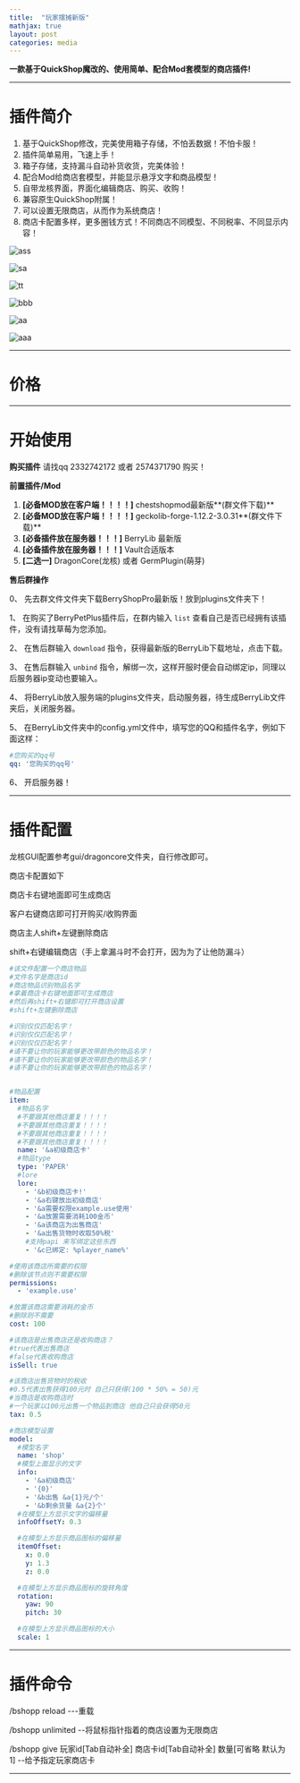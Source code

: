 ```yaml
---
title:  "玩家摆摊新版"
mathjax: true
layout: post
categories: media
---
```




**一款基于QuickShop魔改的、使用简单、配合Mod套模型的商店插件!**

---

# 插件简介

1. 基于QuickShop修改，完美使用箱子存储，不怕丢数据！不怕卡服！
2. 插件简单易用，飞速上手！
3. 箱子存储，支持漏斗自动补货收货，完美体验！
4. 配合Mod给商店套模型，并能显示悬浮文字和商品模型！
5. 自带龙核界面，界面化编辑商店、购买、收购！
6. 兼容原生QuickShop附属！
7. 可以设置无限商店，从而作为系统商店！
8. 商店卡配置多样，更多圈钱方式！不同商店不同模型、不同税率、不同显示内容！

![ass](../img/QQ图片20230602003759.jpg)

![sa](../img/QQ图片20230602003825.png)

![tt](../img/QQ图片20230602003829.png)

![bbb](../img/QQ图片20230602003854.png)

![aa](../img/QQ图片20230602004125.png)

![aaa](https://github.com/StrawberryYu/strawberryyu.github.io/blob/f4a4e09c5efc2b62cb756923ef37e9508859041d/img/QQ%E5%9B%BE%E7%89%8720230602004125.png)


---

# 价格





---

# 开始使用

**购买插件**
请找qq 2332742172 或者 2574371790 购买！

**前置插件/Mod**

1. **[必备MOD放在客户端！！！！]** chestshopmod最新版**(群文件下载)**
2. **[必备MOD放在客户端！！！！]** geckolib-forge-1.12.2-3.0.31**(群文件下载)**
3. **[必备插件放在服务器！！！]** BerryLib 最新版
4. **[必备插件放在服务器！！！]** Vault合适版本
5. **[二选一]** DragonCore(龙核) 或者 GermPlugin(萌芽)

**售后群操作**

0、 先去群文件文件夹下载BerryShopPro最新版！放到plugins文件夹下！

1、 在购买了BerryPetPlus插件后，在群内输入 `list` 查看自己是否已经拥有该插件，没有请找草莓为您添加。

2、 在售后群输入 `download` 指令，获得最新版的BerryLib下载地址，点击下载。

3、 在售后群输入 `unbind` 指令，解绑一次，这样开服时便会自动绑定ip，同理以后服务器ip变动也要输入。

4、 将BerryLib放入服务端的plugins文件夹，启动服务器，待生成BerryLib文件夹后，关闭服务器。

5、 在BerryLib文件夹中的config.yml文件中，填写您的QQ和插件名字，例如下面这样：

```yaml
#您购买的qq号
qq: '您购买的qq号'
```

6、 开启服务器！





---

# 插件配置

龙核GUI配置参考gui/dragoncore文件夹，自行修改即可。

商店卡配置如下

商店卡右键地面即可生成商店

客户右键商店即可打开购买/收购界面

商店主人shift+左键删除商店

shift+右键编辑商店（手上拿漏斗时不会打开，因为为了让他防漏斗）

``` yaml
#该文件配置一个商店物品
#文件名字是商店id
#商店物品识别物品名字
#拿着商店卡右键地面即可生成商店
#然后再shift+右键即可打开商店设置
#shift+左键删除商店

#识别仅仅匹配名字！
#识别仅仅匹配名字！
#识别仅仅匹配名字！
#请不要让你的玩家能够更改带颜色的物品名字！
#请不要让你的玩家能够更改带颜色的物品名字！
#请不要让你的玩家能够更改带颜色的物品名字！


#物品配置
item:
  #物品名字
  #不要跟其他商店重复！！！！
  #不要跟其他商店重复！！！！
  #不要跟其他商店重复！！！！
  #不要跟其他商店重复！！！！
  name: '&a初级商店卡'
  #物品type
  type: 'PAPER'
  #lore
  lore:
    - '&b初级商店卡!'
    - '&a右键放出初级商店'
    - '&a需要权限example.use使用'
    - '&a放置需要消耗100金币'
    - '&a该商店为出售商店'
    - '&a出售货物时收取50%税'
    #支持papi 来写绑定这些东西
    - '&c已绑定: %player_name%'

#使用该商店所需要的权限
#删除该节点则不需要权限
permissions:
  - 'example.use'

#放置该商店需要消耗的金币
#删除则不需要
cost: 100

#该商店是出售商店还是收购商店？
#true代表出售商店
#false代表收购商店
isSell: true

#该商店出售货物时的税收
#0.5代表出售获得100元时 自己只获得(100 * 50% = 50)元
#当商店是收购商店时
#一个玩家以100元出售一个物品到商店 他自己只会获得50元
tax: 0.5

#商店模型设置
model:
  #模型名字
  name: 'shop'
  #模型上面显示的文字
  info:
    - '&a初级商店'
    - '{0}'
    - '&b出售 &a{1}元/个'
    - '&b剩余货量 &a{2}个'
  #在模型上方显示文字的偏移量
  infoOffsetY: 0.3

  #在模型上方显示商品图标的偏移量
  itemOffset:
    x: 0.0
    y: 1.3
    z: 0.0

  #在模型上方显示商品图标的旋转角度
  rotation:
    yaw: 90
    pitch: 30

  #在模型上方显示商品图标的大小
  scale: 1
```

---

# 插件命令

/bshopp reload ---重载

/bshopp unlimited --将鼠标指针指着的商店设置为无限商店

/bshopp give 玩家id[Tab自动补全] 商店卡id[Tab自动补全] 数量[可省略 默认为1] --给予指定玩家商店卡



---

